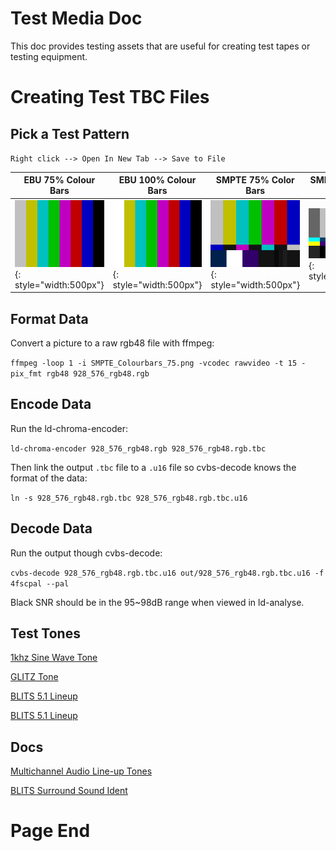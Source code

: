 # Test Media Doc 


This doc provides testing assets that are useful for creating test tapes or testing equipment. 


# Creating Test TBC Files


## Pick a Test Pattern


`Right click --> Open In New Tab --> Save to File`

| EBU 75% Colour Bars                                                                 | EBU 100% Colour Bars                                                                  | SMPTE 75% Color Bars                                                                   | SMPTE 100% HDTV Color Bars                                                                      |
| ----------------------------------------------------------------------------------- | ------------------------------------------------------------------------------------- | -------------------------------------------------------------------------------------- | ----------------------------------------------------------------------------------------------- |
| ![](assets/images/Test-Patterns/EBU_Colorbars_75.png){: style="width:500px"} | ![](assets/images/Test-Patterns/EBU_Colourbars_100.png){: style="width:500px"} | ![](assets/images/Test-Patterns/SMPTE_Colourbars_75.png){: style="width:500px"} | ![](assets/images/Test-Patterns/SMPTE_Color_Bars_HD_100_16_9.png){: style="width:700px"} |


## Format Data


Convert a picture to a raw rgb48 file with ffmpeg:

`ffmpeg -loop 1 -i SMPTE_Colourbars_75.png -vcodec rawvideo -t 15 -pix_fmt rgb48 928_576_rgb48.rgb`


## Encode Data

Run the ld-chroma-encoder:
   
`ld-chroma-encoder 928_576_rgb48.rgb 928_576_rgb48.rgb.tbc`

Then link the output `.tbc` file to a `.u16` file so cvbs-decode knows the format of the data:
   
`ln -s 928_576_rgb48.rgb.tbc 928_576_rgb48.rgb.tbc.u16`


## Decode Data


Run the output though cvbs-decode:
   
`cvbs-decode 928_576_rgb48.rgb.tbc.u16 out/928_576_rgb48.rgb.tbc.u16 -f 4fscpal --pal`

Black SNR should be in the 95~98dB range when viewed in ld-analyse.


## Test Tones


[1khz Sine Wave Tone](https://github.com/oyvindln/vhs-decode/wiki/assets/test-data/1kHz_44100Hz_16bit_05sec.wav)

[GLITZ Tone](https://github.com/oyvindln/vhs-decode/wiki/assets/test-data/2minGLITS.ogg)

[BLITS 5.1 Lineup](https://github.com/oyvindln/vhs-decode/wiki/assets/test-data/BLITS_5.1Lineup_Demonstration.ogg)

[BLITS 5.1 Lineup](https://github.com/oyvindln/vhs-decode/wiki/assets/test-data/BLITS_5.1Lineup_Demonstration.ogg)


## Docs


[Multichannel Audio Line-up Tones](https://github.com/oyvindln/vhs-decode/wiki/assets/test-data/Multichannel-Audio-Line-up-Tones-tech3304.pdf)

[BLITS Surround Sound Ident](https://github.com/oyvindln/vhs-decode/wiki/assets/test-data/03_BLITS_Surround_Sound_Ident.pdf)


# Page End